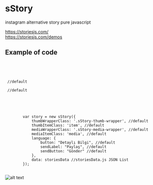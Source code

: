 # sStory
instagram alternative story pure javascript

https://storiesjs.com/ <br />
https://storiesjs.com/demos

<h2>Example of code</h2>

<pre>
    <code>
    <div class="story-area">
        <div class="sStory-thumb-wrapper"></div> //default
        <div class="sStory-media-wrapper"></div> //default
    </div>
    </code>
</pre>

<pre>
    <code>
        var story = new sStory({
            thumbWrapperClass: '.sStory-thumb-wrapper', //default
            thumbItemClass: 'item', //default
            mediaWrapperClass: '.sStory-media-wrapper', //default
            mediaItemClass: 'media', //default
            language: { 
                button: "Detaylı Bilgi", //default
                sendLabel: "Paylaş", //default
                sendButton: "Gönder" //default
            }, 
            data: storiesData //storiesData.js JSON List
        });
    </code>
</pre>

![alt text](https://storiesjs.com/sStory-ss.png)
